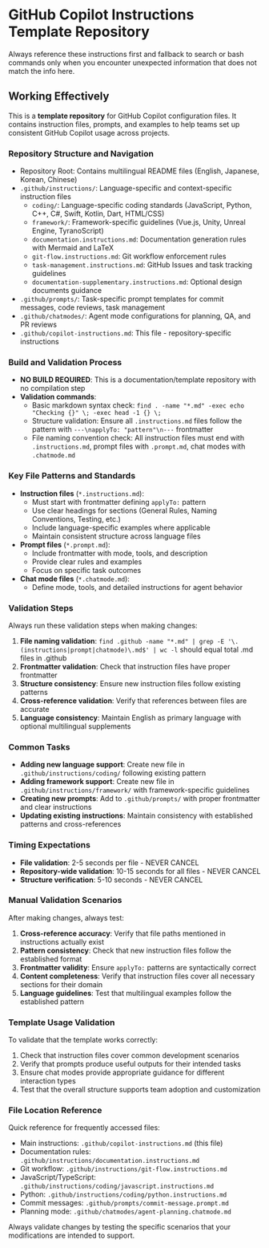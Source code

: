 # GitHub Copilot Instructions Template Repository

Always reference these instructions first and fallback to search or bash commands only when you encounter unexpected information that does not match the info here.

## Working Effectively

This is a **template repository** for GitHub Copilot configuration files. It contains instruction files, prompts, and examples to help teams set up consistent GitHub Copilot usage across projects.

### Repository Structure and Navigation
- Repository Root: Contains multilingual README files (English, Japanese, Korean, Chinese)
- `.github/instructions/`: Language-specific and context-specific instruction files
  - `coding/`: Language-specific coding standards (JavaScript, Python, C++, C#, Swift, Kotlin, Dart, HTML/CSS)
  - `framework/`: Framework-specific guidelines (Vue.js, Unity, Unreal Engine, TyranoScript)
  - `documentation.instructions.md`: Documentation generation rules with Mermaid and LaTeX
  - `git-flow.instructions.md`: Git workflow enforcement rules
  - `task-management.instructions.md`: GitHub Issues and task tracking guidelines
  - `documentation-supplementary.instructions.md`: Optional design documents guidance
- `.github/prompts/`: Task-specific prompt templates for commit messages, code reviews, task management
- `.github/chatmodes/`: Agent mode configurations for planning, QA, and PR reviews
- `.github/copilot-instructions.md`: This file - repository-specific instructions

### Build and Validation Process
- **NO BUILD REQUIRED**: This is a documentation/template repository with no compilation step
- **Validation commands**:
  - Basic markdown syntax check: `find . -name "*.md" -exec echo "Checking {}" \; -exec head -1 {} \;`
  - Structure validation: Ensure all `.instructions.md` files follow the pattern with `---\napplyTo: "pattern"\n---` frontmatter
  - File naming convention check: All instruction files must end with `.instructions.md`, prompt files with `.prompt.md`, chat modes with `.chatmode.md`

### Key File Patterns and Standards
- **Instruction files** (`*.instructions.md`):
  - Must start with frontmatter defining `applyTo:` pattern
  - Use clear headings for sections (General Rules, Naming Conventions, Testing, etc.)
  - Include language-specific examples where applicable
  - Maintain consistent structure across language files
- **Prompt files** (`*.prompt.md`):
  - Include frontmatter with mode, tools, and description
  - Provide clear rules and examples
  - Focus on specific task outcomes
- **Chat mode files** (`*.chatmode.md`):
  - Define mode, tools, and detailed instructions for agent behavior

### Validation Steps
Always run these validation steps when making changes:
1. **File naming validation**: `find .github -name "*.md" | grep -E '\.(instructions|prompt|chatmode)\.md$' | wc -l` should equal total .md files in .github
2. **Frontmatter validation**: Check that instruction files have proper frontmatter
3. **Structure consistency**: Ensure new instruction files follow existing patterns
4. **Cross-reference validation**: Verify that references between files are accurate
5. **Language consistency**: Maintain English as primary language with optional multilingual supplements

### Common Tasks
- **Adding new language support**: Create new file in `.github/instructions/coding/` following existing pattern
- **Adding framework support**: Create new file in `.github/instructions/framework/` with framework-specific guidelines
- **Creating new prompts**: Add to `.github/prompts/` with proper frontmatter and clear instructions
- **Updating existing instructions**: Maintain consistency with established patterns and cross-references

### Timing Expectations
- **File validation**: 2-5 seconds per file - NEVER CANCEL
- **Repository-wide validation**: 10-15 seconds for all files - NEVER CANCEL
- **Structure verification**: 5-10 seconds - NEVER CANCEL

### Manual Validation Scenarios
After making changes, always test:
1. **Cross-reference accuracy**: Verify that file paths mentioned in instructions actually exist
2. **Pattern consistency**: Check that new instruction files follow the established format
3. **Frontmatter validity**: Ensure `applyTo:` patterns are syntactically correct
4. **Content completeness**: Verify that instruction files cover all necessary sections for their domain
5. **Language guidelines**: Test that multilingual examples follow the established pattern

### Template Usage Validation
To validate that the template works correctly:
1. Check that instruction files cover common development scenarios
2. Verify that prompts produce useful outputs for their intended tasks
3. Ensure chat modes provide appropriate guidance for different interaction types
4. Test that the overall structure supports team adoption and customization

### File Location Reference
Quick reference for frequently accessed files:
- Main instructions: `.github/copilot-instructions.md` (this file)
- Documentation rules: `.github/instructions/documentation.instructions.md`  
- Git workflow: `.github/instructions/git-flow.instructions.md`
- JavaScript/TypeScript: `.github/instructions/coding/javascript.instructions.md`
- Python: `.github/instructions/coding/python.instructions.md`
- Commit messages: `.github/prompts/commit-message.prompt.md`
- Planning mode: `.github/chatmodes/agent-planning.chatmode.md`

Always validate changes by testing the specific scenarios that your modifications are intended to support.
